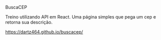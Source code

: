 BuscaCEP

  Treino utilizando API em React. 
  Uma página simples que pega um cep e retorna sua descrição.
  
  
  https://dartz464.github.io/buscacep/
